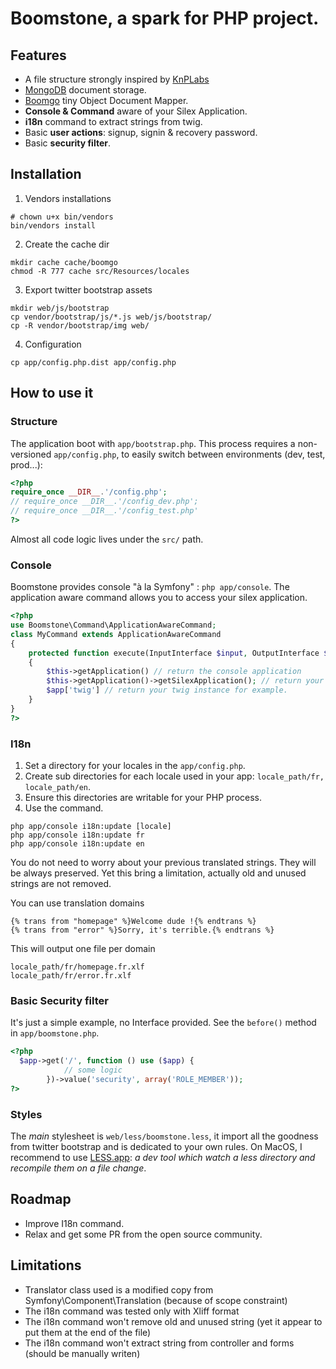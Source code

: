 Boomstone, a spark for PHP project.
===================================

Features
--------

* A file structure strongly inspired by [KnPLabs](http://knplabs.fr/)
* [MongoDB](http://www.mongodb.org/) document storage.
* [Boomgo](https://github.com/Retentio/Boomgo) tiny Object Document Mapper.
* __Console & Command__ aware of your Silex Application.
* __i18n__ command to extract strings from twig.
* Basic __user actions__: signup, signin & recovery password.
* Basic __security filter__.

Installation
------------

1. Vendors installations

```shell
# chown u+x bin/vendors
bin/vendors install
```

2. Create the cache dir

```
mkdir cache cache/boomgo
chmod -R 777 cache src/Resources/locales
```

3. Export twitter bootstrap assets

```
mkdir web/js/bootstrap
cp vendor/bootstrap/js/*.js web/js/bootstrap/
cp -R vendor/bootstrap/img web/
```

4. Configuration

```
cp app/config.php.dist app/config.php
```

How to use it
-------------

### Structure
The application boot with `app/bootstrap.php`.
This process requires a non-versioned `app/config.php`, to easily switch between environments (dev, test, prod...):

```php
<?php
require_once __DIR__.'/config.php';
// require_once __DIR__.'/config_dev.php';
// require_once __DIR__.'/config_test.php'
?>
```

Almost all code logic lives under the `src/` path.

### Console

Boomstone provides console "à la Symfony" : `php app/console`. The application aware command allows you to access your silex application.

```php
<?php
use Boomstone\Command\ApplicationAwareCommand;
class MyCommand extends ApplicationAwareCommand
{
    protected function execute(InputInterface $input, OutputInterface $output)
    {
        $this->getApplication() // return the console application
        $this->getApplication()->getSilexApplication(); // return your silex $app
        $app['twig'] // return your twig instance for example.
    }
}
?>
```
### I18n

1. Set a directory for your locales in the `app/config.php`.
2. Create sub directories for each locale used in your app: `locale_path/fr, locale_path/en`.
3. Ensure this directories are writable for your PHP process.
4. Use the command.

```
php app/console i18n:update [locale]
php app/console i18n:update fr
php app/console i18n:update en
```

You do not need to worry about your previous translated strings. They will be always preserved.
Yet this bring a limitation, actually old and unused strings are not removed.

You can use translation domains

```twig
{% trans from "homepage" %}Welcome dude !{% endtrans %}
{% trans from "error" %}Sorry, it's terrible.{% endtrans %}
```

This will output one file per domain

```
locale_path/fr/homepage.fr.xlf
locale_path/fr/error.fr.xlf
```

### Basic Security filter

It's just a simple example, no Interface provided. See the `before()` method in `app/boomstone.php`.

```php
<?php
  $app->get('/', function () use ($app) {
            // some logic
        })->value('security', array('ROLE_MEMBER'));
?>
```

### Styles
The _main_ stylesheet is `web/less/boomstone.less`, it import all the goodness from twitter bootstrap and is dedicated to your own rules. On MacOS, I recommend to use [LESS.app](http://incident57.com/less/): _a dev tool which watch a less directory and recompile them on a file change_.

Roadmap
-------

* Improve I18n command.
* Relax and get some PR from the open source community.

Limitations
-----------

* Translator class used is a modified copy from Symfony\Component\Translation (because of scope constraint)
* The i18n command was tested only with Xliff format
* The i18n command won't remove old and unused string (yet it appear to put them at the end of the file)
* The i18n command won't extract string from controller and forms (should be manually writen)

